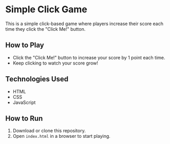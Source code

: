 # Simple Click Game

This is a simple click-based game where players increase their score each time they click the "Click Me!" button.

## How to Play
- Click the "Click Me!" button to increase your score by 1 point each time.
- Keep clicking to watch your score grow!

## Technologies Used
- HTML
- CSS
- JavaScript

## How to Run
1. Download or clone this repository.
2. Open `index.html` in a browser to start playing.
